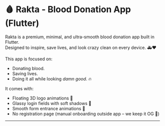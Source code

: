 # 🩸 Rakta - Blood Donation App (Flutter)

Rakta is a premium, minimal, and ultra-smooth blood donation app built in Flutter.  
Designed to inspire, save lives, and look crazy clean on every device. 🚑❤️

This app is focused on:

- Donating blood.
- Saving lives.
- Doing it all while looking _damn good_. 🔥

It comes with:

- Floating 3D logo animations 🌟
- Glassy login fields with soft shadows 🎨
- Smooth form entrance animations 🚀
- No registration page (manual onboarding outside app – we keep it OG 🧠)

---
